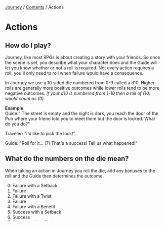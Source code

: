 [Journey](/wiki.md) / [Contents](/wiki/index.md) / Actions

# Actions

## How do I play?

Journey, like most RPGs is about creating a story with your friends. So once the scene is set, you describe what your character does and the Guide will let you know whether or not a roll is required. Not every action requires a roll, you'll only need to roll when failure would have a consequence.

In Journey we use a 10 sided die numbered from 0-9 called a d10. Higher rolls are generally more positive outcomes while lower rolls tend to be more negative outcomes. *If your d10 is numbered from 1-10 then a roll of (10) would count as (0).*


**Example**  
Guide:" The street is empty and the night is dark, you reach the door of the Pub where your friend told you to meet them but the door is locked. What do you do?"

Traveler: "I'd like to pick the lock!"

Guide: "Roll for it... (7) That's a success! Tell us what happened!"

## What do the numbers on the die mean?

When taking an action in Journey you roll the die, add any bonuses to the roll and the Guide then determines the outcome.

0. Failure with a Setback
1. Failure
2. Failure with a Twist
3. Failure
4. Failure with a Benefit
5. Success with a Setback
6. Success
7. Success with a Twist
8. Success
9. Success with a Benefit

## What are those other things?
Some outcomes have an additional effect called Inclusions.

**Setbacks**  
A setback is an inclusion that hinders the Traveler or their Party's Progress in some way.

Example: When you pick the lock on that door you might also trip an alarm of some kind.

**Benefits**  
A Benefit is an Inclusion that aids the Traveler or their party in some small way.

*Example:* While picking the lock you might over hear some piece of vital information through the door.

**Twists**  
A Twist is an inclusion that takes the story in a slightly different direction.

*Example:* While picking the lock you might notice blood pooling under the door.

## Who decides what the Inclusion is?
The Guide will usually decide what the inclusion is based on the scenario but sometimes they may allow a player to trade 1 [Fate](/wiki/capabilities/fate.md) to insert their own inclusion instead.

[Journey](/wiki.md) / [Contents](/wiki/index.md) / Actions